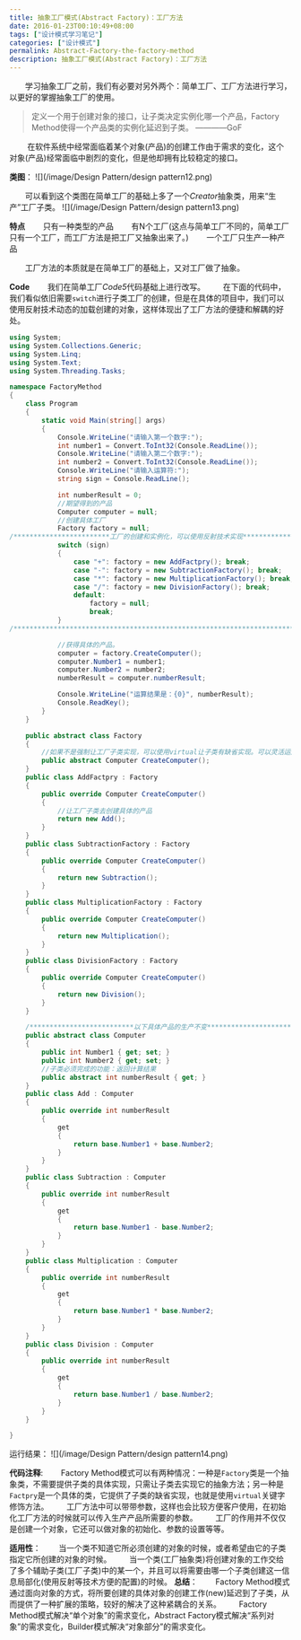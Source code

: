 ```yaml
---
title: 抽象工厂模式(Abstract Factory)：工厂方法
date: 2016-01-23T00:10:49+08:00
tags: ["设计模式学习笔记"]
categories: ["设计模式"]
permalink: Abstract-Factory-the-factory-method
description: 抽象工厂模式(Abstract Factory)：工厂方法
---
```

　　学习抽象工厂之前，我们有必要对另外两个：简单工厂、工厂方法进行学习，以更好的掌握抽象工厂的使用。
>定义一个用于创建对象的接口，让子类决定实例化哪一个产品，Factory Method使得一个产品类的实例化延迟到子类。  ————GoF

　　 在软件系统中经常面临着某个对象(产品)的创建工作由于需求的变化，这个对象(产品)经常面临中剧烈的变化，但是他却拥有比较稳定的接口。<!--more-->

**类图**：
![](/image/Design Pattern/design pattern12.png)

　　可以看到这个类图在简单工厂的基础上多了一个*Creator*抽象类，用来“生产”工厂子类。
![](/image/Design Pattern/design pattern13.png)

**特点**
　　只有一种类型的产品
　　有N个工厂(这点与简单工厂不同的，简单工厂只有一个工厂，而工厂方法是把工厂又抽象出来了。)
　　一个工厂只生产一种产品

　　工厂方法的本质就是在简单工厂的基础上，又对工厂做了抽象。

**Code**
　　我们在简单工厂*Code5*代码基础上进行改写。
　　在下面的代码中，我们看似依旧需要`switch`进行子类工厂的创建，但是在具体的项目中，我们可以使用反射技术动态的加载创建的对象，这样体现出了工厂方法的便捷和解耦的好处。
```csharp
using System;
using System.Collections.Generic;
using System.Linq;
using System.Text;
using System.Threading.Tasks;

namespace FactoryMethod
{
    class Program
    {
        static void Main(string[] args)
        {
            Console.WriteLine("请输入第一个数字:");
            int number1 = Convert.ToInt32(Console.ReadLine());
            Console.WriteLine("请输入第二个数字:");
            int number2 = Convert.ToInt32(Console.ReadLine());
            Console.WriteLine("请输入运算符:");
            string sign = Console.ReadLine();

            int numberResult = 0;
            //期望得到的产品
            Computer computer = null;
            //创建具体工厂
            Factory factory = null;
/************************工厂的创建和实例化，可以使用反射技术实现************************/
            switch (sign)
            {
                case "+": factory = new AddFactpry(); break;
                case "-": factory = new SubtractionFactory(); break;
                case "*": factory = new MultiplicationFactory(); break;
                case "/": factory = new DivisionFactory(); break;
                default:
                    factory = null;
                    break;
            }
/****************************************************************************************/

            //获得具体的产品。
            computer = factory.CreateComputer();  
            computer.Number1 = number1;
            computer.Number2 = number2;
            numberResult = computer.numberResult;

            Console.WriteLine("运算结果是：{0}", numberResult);
            Console.ReadKey();
        }
    }

    public abstract class Factory
    {
        //如果不是强制让工厂子类实现，可以使用virtual让子类有缺省实现。可以灵活运用。
        public abstract Computer CreateComputer();
    }
    public class AddFactpry : Factory
    {
        public override Computer CreateComputer()
        {
            //让工厂子类去创建具体的产品
            return new Add();
        }
    }
    public class SubtractionFactory : Factory
    {
        public override Computer CreateComputer()
        {
            return new Subtraction();
        }
    }
    public class MultiplicationFactory : Factory
    {
        public override Computer CreateComputer()
        {
            return new Multiplication();
        }
    }
    public class DivisionFactory : Factory
    {
        public override Computer CreateComputer()
        {
            return new Division();
        }
    }

    /**************************以下具体产品的生产不变*******************************/
    public abstract class Computer
    {
        public int Number1 { get; set; }
        public int Number2 { get; set; }
        //子类必须完成的功能：返回计算结果
        public abstract int numberResult { get; }
    }
    public class Add : Computer
    {
        public override int numberResult
        {
            get
            {
                return base.Number1 + base.Number2;
            }
        }
    }
    public class Subtraction : Computer
    {
        public override int numberResult
        {
            get
            {
                return base.Number1 - base.Number2;
            }
        }
    }
    public class Multiplication : Computer
    {
        public override int numberResult
        {
            get
            {
                return base.Number1 * base.Number2;
            }
        }
    }
    public class Division : Computer
    {
        public override int numberResult
        {
            get
            {
                return base.Number1 / base.Number2;
            }
        }
    }

}
```
运行结果：
![](/image/Design Pattern/design pattern14.png)

**代码注释**:
　　Factory Method模式可以有两种情况：一种是`Factory`类是一个抽象类，不需要提供子类的具体实现，只需让子类去实现它的抽象方法；另一种是`Factpry`是一个具体的类，它提供了子类的缺省实现，也就是使用`virtual`关键字修饰方法。
　　工厂方法中可以带带参数，这样也会比较方便客户使用，在初始化工厂方法的时候就可以传入生产产品所需要的参数。
　　工厂的作用并不仅仅是创建一个对象，它还可以做对象的初始化、参数的设置等等。

**适用性**：
　　当一个类不知道它所必须创建的对象的时候，或者希望由它的子类指定它所创建的对象的时候。
　　当一个类(工厂抽象类)将创建对象的工作交给了多个辅助子类(工厂子类)中的某一个，并且可以将需要由哪一个子类创建这一信息局部化(使用反射等技术方便的配置)的时候。
**总结**：
　　Factory Method模式通过面向对象的方式，将所要创建的具体对象的创建工作(new)延迟到了子类，从而提供了一种扩展的策略，较好的解决了这种紧耦合的关系。
　　Factory Method模式解决“单个对象”的需求变化，Abstract Factory模式解决“系列对象”的需求变化，Builder模式解决“对象部分”的需求变化。
